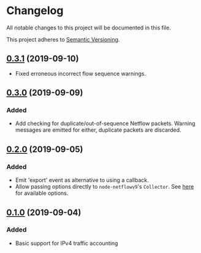 # Changelog
All notable changes to this project will be documented in this file.

This project adheres to [Semantic Versioning](https://semver.org/spec/v2.0.0.html).

## [0.3.1](https://github.com/mlow/netflow-traffic-accounter/compare/v0.3.0...v0.3.1) (2019-09-10)
- Fixed erroneous incorrect flow sequence warnings.

## [0.3.0](https://github.com/mlow/netflow-traffic-accounter/compare/v0.2.0...v0.3.0) (2019-09-09)
### Added
- Add checking for duplicate/out-of-sequence Netflow packets. Warning messages
are emitted for either, duplicate packets are discarded.


## [0.2.0](https://github.com/mlow/netflow-traffic-accounter/compare/v0.1.0...v0.2.0) (2019-09-05)
### Added
- Emit 'export' event as alternative to using a callback.
- Allow passing options directly to `node-netflowv9`'s `Collector`. See
[here](https://github.com/delian/node-netflowv9#Options) for available options.


## [0.1.0](https://github.com/mlow/netflow-traffic-accounter/tree/v0.1.0) (2019-09-04)
### Added
- Basic support for IPv4 traffic accounting
